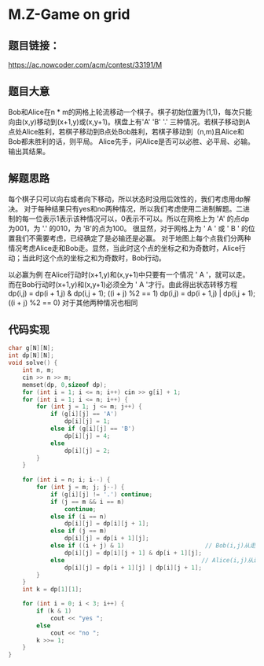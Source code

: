 # M.Z-Game on grid
## 题目链接：
https://ac.nowcoder.com/acm/contest/33191/M
## 题目大意
Bob和Alice在n * m的网格上轮流移动一个棋子。棋子初始位置为(1,1)，每次只能向由(x,y)移动到(x+1,y)或(x,y+1)。棋盘上有'A'  'B'  '.' 三种情况。若棋子移动到A点处Alice胜利，若棋子移动到B点处Bob胜利，若棋子移动到（n,m)且Alice和Bob都未胜利的话，则平局。
Alice先手，问Alice是否可以必胜、必平局、必输。输出其结果。
## 解题思路
每个棋子只可以向右或者向下移动，所以状态时没用后效性的，我们考虑用dp解决。
对于每种结果只有yes和no两种情况，所以我们考虑使用二进制解题。二进制的每一位表示1表示该种情况可以，0表示不可以。所以在网格上为 'A' 的点dp为001，为 '.' 的010，为 'B'的点为100。
很显然，对于网格上为 ' A ' 或 ' B ' 的位置我们不需要考虑，已经确定了是必输还是必赢。 
对于地图上每个点我们分两种情况考虑Alice走和Bob走。显然，当此时这个点的坐标之和为奇数时，Alice行动；当此时这个点的坐标之和为奇数时，Bob行动。

以必赢为例
在Alice行动时(x+1,y)和(x,y+1)中只要有一个情况 ' A  '，就可以走。而在Bob行动时(x+1,y)和(x,y+1)必须全为 ' A '才行。由此得出状态转移方程
dp(i,j) = dp(i + 1,j) & dp(i,j + 1);   ((i + j) %2 ==  1) 
dp(i,j) = dp(i + 1,j) | dp(i,j + 1);    ((i + j) %2 == 0)
对于其他两种情况也相同

## 代码实现
```c++
char g[N][N];
int dp[N][N];
void solve() {
    int n, m;
    cin >> n >> m;
    memset(dp, 0,sizeof dp);
    for (int i = 1; i <= n; i++) cin >> g[i] + 1;
    for (int i = 1; i <= n; i++) {
        for (int j = 1; j <= m; j++) {
            if (g[i][j] == 'A')
                dp[i][j] = 1;
            else if (g[i][j] == 'B')
                dp[i][j] = 4;
            else
                dp[i][j] = 2;
        }
    }
  
    for (int i = n; i; i--) {
        for (int j = m; j; j--) {
        	if (g[i][j] != '.') continue;
            if (j == m && i == n)
                continue;
            else if (i == n)
                dp[i][j] = dp[i][j + 1];
            else if (j == m)
                dp[i][j] = dp[i + 1][j];
            else if ((i + j) & 1)                       // Bob(i,j)从走
                dp[i][j] = dp[i][j + 1] & dp[i + 1][j];
            else                                       // Alice(i,j)从走
                dp[i][j] = dp[i + 1][j] | dp[i][j + 1];
        }
    }
    int k = dp[1][1];

    for (int i = 0; i < 3; i++) {
        if (k & 1)
            cout << "yes ";
        else
            cout << "no ";
        k >>= 1;
    }
}
```